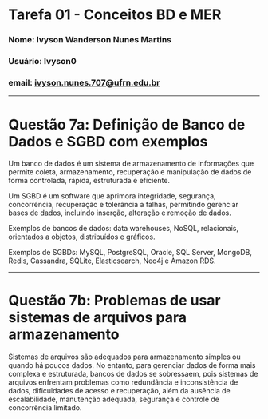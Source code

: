 # Tarefa 01 - Conceitos BD e MER

### Nome: Ivyson Wanderson Nunes Martins
### Usuário: Ivyson0
### email: ivyson.nunes.707@ufrn.edu.br


---
# Questão 7a: Definição de Banco de Dados e SGBD com exemplos

Um banco de dados é um sistema de armazenamento de informações que permite
coleta, armazenamento, recuperação e manipulação de dados de forma controlada,
rápida, estruturada e eficiente.

Um SGBD é um software que aprimora integridade, segurança, concorrência,
recuperação e tolerância a falhas, permitindo gerenciar bases de dados, 
incluindo inserção, alteração e remoção de dados.

Exemplos de bancos de dados: data warehouses, NoSQL, relacionais, orientados
a objetos, distribuídos e gráficos.

Exemplos de SGBDs: MySQL, PostgreSQL, Oracle, SQL Server, MongoDB, Redis,
Cassandra, SQLite, Elasticsearch, Neo4j e Amazon RDS.

---
# Questão 7b: Problemas de usar sistemas de arquivos para armazenamento  

Sistemas de arquivos são adequados para armazenamento simples ou quando há poucos dados.
No entanto, para gerenciar dados de forma mais complexa e estruturada, bancos de dados
se sobressaem, pois sistemas de arquivos enfrentam problemas como redundância e
inconsistência de dados, dificuldades de acesso e recuperação, além da ausência de
escalabilidade, manutenção adequada, segurança e controle de concorrência limitado.
